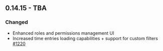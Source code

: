 ## 0.14.15 - TBA

### Changed
- Enhanced roles and permissions management UI
- Increased time entries loading capabilities + support for custom filters [#1220](https://github.com/Puzzlepart/did/issues/1220)